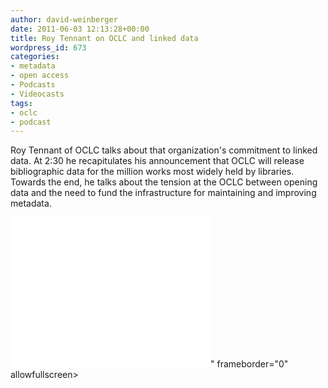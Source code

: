 ```yaml
---
author: david-weinberger
date: 2011-06-03 12:13:28+00:00
title: Roy Tennant on OCLC and linked data
wordpress_id: 673
categories:
- metadata
- open access
- Podcasts
- Videocasts
tags:
- oclc
- podcast
---
```


Roy Tennant of OCLC talks about that organization's commitment to linked data. At 2:30 he recapitulates his announcement that OCLC will release bibliographic data for the million works most widely held by libraries. Towards the end, he talks about the tension at the OCLC between opening data and the need to fund the infrastructure for maintaining and improving metadata.

<div class="embed-container"><iframe width="320" height="240" src="<iframe width="460" height="295" src="https://www.youtube.com/embed/zweh65Hm1-M" frameborder="0" allowfullscreen></iframe>" frameborder="0" allowfullscreen></iframe></div>
